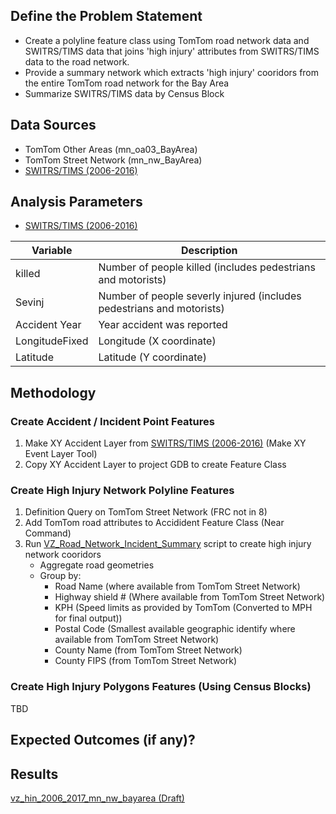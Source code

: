## Define the Problem Statement

- Create a polyline feature class using TomTom road network data and SWITRS/TIMS data that joins 'high injury' attributes from SWITRS/TIMS data to the road network. 
- Provide a summary network which extracts 'high injury' cooridors from the entire TomTom road network for the Bay Area
- Summarize SWITRS/TIMS data by Census Block 

## Data Sources

- TomTom Other Areas (mn_oa03_BayArea)
- TomTom Street Network (mn_nw_BayArea)
- [SWITRS/TIMS (2006-2016)](Data/Bay-Area-Accidents-2006-2016.csv) 

## Analysis Parameters

- [SWITRS/TIMS (2006-2016)](Data/Bay-Area-Accidents-2006-2016.csv) 

|Variable         |Description                                                          |
|-----------------|---------------------------------------------------------------------|
|killed           |Number of people killed (includes pedestrians and motorists)         |
|Sevinj           |Number of people severly injured (includes pedestrians and motorists)|
|Accident Year    |Year accident was reported                                           |
|LongitudeFixed   |Longitude (X coordinate)                                             |
|Latitude         |Latitude (Y coordinate)                                              |


## Methodology

### Create Accident / Incident Point Features 

1. Make XY Accident Layer from [SWITRS/TIMS (2006-2016)](Data/Bay-Area-Accidents-2006-2016.csv) (Make XY Event Layer Tool)
2. Copy XY Accident Layer to project GDB to create Feature Class 

### Create High Injury Network Polyline Features 
 
1. Definition Query on TomTom Street Network (FRC not in 8) 
2. Add TomTom road attributes to Accidident Feature Class (Near Command)
3. Run [VZ_Road_Network_Incident_Summary](Scripts/VZ_Road_Network_Incident_Summary.sql) script to create high injury network cooridors
   - Aggregate road geometries 
   - Group by: 
      - Road Name (where available from TomTom Street Network)
      - Highway shield # (Where available from TomTom Street Network)
      - KPH (Speed limits as provided by TomTom (Converted to MPH for final output))
      - Postal Code (Smallest available geographic identify where available from TomTom Street Network)
      - County Name (from TomTom Street Network)
      - County FIPS (from TomTom Street Network) 

### Create High Injury Polygons Features (Using Census Blocks)

TBD

## Expected Outcomes (if any)?

## Results

[vz_hin_2006_2017_mn_nw_bayarea (Draft)](http://mtc.maps.arcgis.com/home/item.html?id=7c3180199f8949e2861285dc2437b838)
